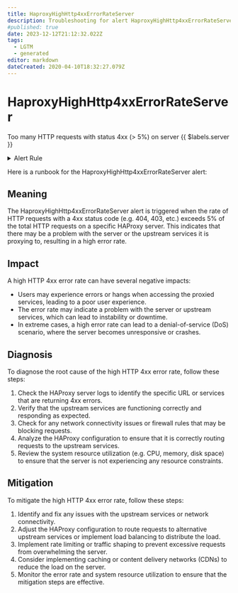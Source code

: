 ```yaml
---
title: HaproxyHighHttp4xxErrorRateServer
description: Troubleshooting for alert HaproxyHighHttp4xxErrorRateServer
#published: true
date: 2023-12-12T21:12:32.022Z
tags: 
  - LGTM
  - generated
editor: markdown
dateCreated: 2020-04-10T18:32:27.079Z
---
```


# HaproxyHighHttp4xxErrorRateServer

Too many HTTP requests with status 4xx (> 5%) on server {{ $labels.server }}

<details>
  <summary>Alert Rule</summary>

{{% rule "haproxy/haproxy-exporter-v1.yml" "HaproxyHighHttp4xxErrorRateServer" %}}

{{% comment %}}

```yaml
alert: HaproxyHighHttp4xxErrorRateServer
expr: sum by (server) (rate(haproxy_server_http_responses_total{code="4xx"}[1m]) * 100) / sum by (server) (rate(haproxy_server_http_responses_total[1m])) > 5
for: 1m
labels:
    severity: critical
annotations:
    summary: HAProxy high HTTP 4xx error rate server (instance {{ $labels.instance }})
    description: |-
        Too many HTTP requests with status 4xx (> 5%) on server {{ $labels.server }}
          VALUE = {{ $value }}
          LABELS = {{ $labels }}
    runbook: https://github.com/srerun/prometheus-alerts/blob/main/content/runbooks/haproxy-exporter-v1/HaproxyHighHttp4xxErrorRateServer.md

```

{{% /comment %}}

</details>


Here is a runbook for the HaproxyHighHttp4xxErrorRateServer alert:

## Meaning

The HaproxyHighHttp4xxErrorRateServer alert is triggered when the rate of HTTP requests with a 4xx status code (e.g. 404, 403, etc.) exceeds 5% of the total HTTP requests on a specific HAProxy server. This indicates that there may be a problem with the server or the upstream services it is proxying to, resulting in a high error rate.

## Impact

A high HTTP 4xx error rate can have several negative impacts:

* Users may experience errors or hangs when accessing the proxied services, leading to a poor user experience.
* The error rate may indicate a problem with the server or upstream services, which can lead to instability or downtime.
* In extreme cases, a high error rate can lead to a denial-of-service (DoS) scenario, where the server becomes unresponsive or crashes.

## Diagnosis

To diagnose the root cause of the high HTTP 4xx error rate, follow these steps:

1. Check the HAProxy server logs to identify the specific URL or services that are returning 4xx errors.
2. Verify that the upstream services are functioning correctly and responding as expected.
3. Check for any network connectivity issues or firewall rules that may be blocking requests.
4. Analyze the HAProxy configuration to ensure that it is correctly routing requests to the upstream services.
5. Review the system resource utilization (e.g. CPU, memory, disk space) to ensure that the server is not experiencing any resource constraints.

## Mitigation

To mitigate the high HTTP 4xx error rate, follow these steps:

1. Identify and fix any issues with the upstream services or network connectivity.
2. Adjust the HAProxy configuration to route requests to alternative upstream services or implement load balancing to distribute the load.
3. Implement rate limiting or traffic shaping to prevent excessive requests from overwhelming the server.
4. Consider implementing caching or content delivery networks (CDNs) to reduce the load on the server.
5. Monitor the error rate and system resource utilization to ensure that the mitigation steps are effective.